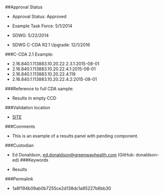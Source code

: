 ##Approval Status 

* Approval Status: Approved
* Example Task Force: 5/1/2014
* SDWG: 5/22/2014

* SDWG C-CDA R2.1 Upgrade: 12/1/2016    

###C-CDA 2.1 Example: 

* 2.16.840.1.113883.10.20.22.2.3.1:2015-08-01
* 2.16.840.1.113883.10.20.22.4.1:2015-08-01
* 2.16.840.1.113883.10.20.22.4.119
* 2.16.840.1.113883.10.20.22.4.2:2015-08-01

###Reference to full CDA sample:
* Results in empty CCD


###Validation location

* [SITE](https://sitenv.org/c-cda-validator)


###Comments

* This is an example of a results panel with pending component.

###Custodian

*  Ed Donaldson, ed.donaldson@greenwayhealth.com (GitHub: donaldson-ed)
###Keywords

* Results

###Permalink 

* 1a8f194b09ab0b7255ce2d138dc1a95227b6bb30